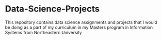 # Data-Science-Projects
This repository contains data science assignments and projects that I would be doing as a part of my curriculum in my Masters program in Information Systems from Northeastern University
